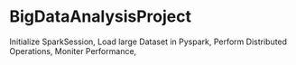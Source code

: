 # BigDataAnalysisProject
Initialize SparkSession,
Load large Dataset in Pyspark,
Perform Distributed Operations,
Moniter Performance,
